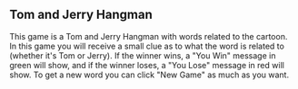 <h2>Tom and Jerry Hangman</h2>

This game is a Tom and Jerry Hangman with words related to the cartoon. In this game you will receive a small clue as to what the word is related to (whether it's Tom or Jerry). If the winner wins, a "You Win" message in green will show, and if the winner loses, a "You Lose" message in red will show. To get a new word you can click "New Game" as much as you want. 

